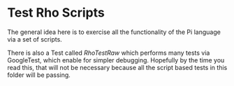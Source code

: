 # Test Rho Scripts

The general idea here is to exercise all the functionality of the Pi language via a set of scripts.

There is also a Test called *RhoTestRaw* which performs many tests via GoogleTest, which enable for simpler debugging. Hopefully by the time you read this, that will not be necessary because all the script based tests in this folder will be passing.
